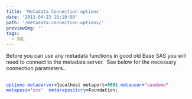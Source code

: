 ```yaml
---
title: 'Metadata Connection options'
date: '2013-04-23 16:19:00'
path: '/metadata-connection-options/'
previewImg: ''
tags:
  - SQL
---
```


Before you can use any metadata functions in good old Base SAS you will need to connect to the metadata server. &nbsp;See below for the necessary connection parameters..<br /><br /><div style="color: #0433ff; font-family: 'Courier New'; font-size: 12px;">options<span style="color: black;"> </span>metaserver<span style="color: black;">=localhost metaport=</span><span style="color: #009193;"><b>8561</b></span><span style="color: black;"> </span>metauser<span style="color: black;">=</span><span style="color: #942193;">"sasdemo"</span><span style="color: black;">&nbsp;</span></div><div style="color: #0433ff; font-family: 'Courier New'; font-size: 12px;">metapass<span style="color: black;">=</span><span style="color: #942193;">'xxx'</span><span style="color: black;">&nbsp; </span>metarepository<span style="color: black;">=Foundation;&nbsp;</span></div>

